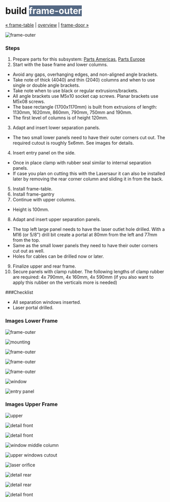build <span style="background-color:#546883;color:#ffffff">frame-outer</span>
============================

[&#xAB; frame-table](build-frame-table.md) | [overview](assembly.md) | [frame-door &#xBB;](build-frame-door.md)

![frame-outer](http://farm9.staticflickr.com/8254/8694635309_e8eed0ecba_z.jpg)


### Steps

1. Prepare parts for this subsystem: [Parts Americas](/lasersaur/bom-subsystems-usd), [Parts Europe](/lasersaur/bom-subsystems-eur)
2. Start with the base frame and lower columns.
  * Avoid any gaps, overhanging edges, and non-aligned angle brackets.
  * Take note of thick (4040) and thin (2040) columns and when to use single or double angle brackets.
  * Take note when to use black or regular extrusions/brackets.
  * All angle brackets use M5x10 socket cap screws. Planar brackets use M5x08 screws.
  * The base rectangle (1700x1170mm) is built from  extrusions of length: 1130mm, 1620mm, 860mm, 790mm, 750mm and 190mm.
  * The first level of columns is of height 120mm.
3. Adapt and insert lower separation panels.
  * The two small lower panels need to have their outer corners cut out. The required cutout is roughly 5x6mm. See images for details.
4. Insert entry panel on the side.
  * Once in place clamp with rubber seal similar to internal separation panels.
  * If case you plan on cutting this with the Lasersaur it can also be installed later by removing the rear corner column and sliding it in from the back.
5. Install frame-table.
6. Install frame-gantry
7. Continue with upper columns.
  * Height is 100mm.
8. Adapt and insert upper separation panels.
  * The top left large panel needs to have the laser outlet hole drilled. With a M16 (or 5/8") drill bit create a portal at 80mm from the left and 77mm from the top.
  * Same as the small lower panels they need to have their outer corners cut out as well. 
  * Holes for cables can be drilled now or later.
9. Finalize upper and rear frame.
10. Secure panels with clamp rubber. The following lengths of clamp rubber are required: 4x 790mm, 4x 160mm, 4x 590mm (if you also want to apply this rubber on the verticals more is needed)


###Checklist
* All separation windows inserted.
* Laser portal drilled.


### Images Lower Frame

![frame-outer](http://farm9.staticflickr.com/8373/8414208566_b3f62df7a9_z.jpg)

![mounting](http://farm9.staticflickr.com/8496/8413111387_bdcf652cb0_z.jpg)

![frame-outer](http://farm9.staticflickr.com/8351/8413111039_86c6716dbc_z.jpg)

![frame-outer](http://farm9.staticflickr.com/8373/8413110861_b675ed29bd_z.jpg)

![frame-outer](http://farm9.staticflickr.com/8374/8414208328_111b7c2fd9_z.jpg)

![window](http://farm9.staticflickr.com/8504/8413108515_3fd7a3273b_z.jpg)

![entry panel](http://farm9.staticflickr.com/8367/8414206308_76ede1f79a_z.jpg)



### Images Upper Frame
![upper](http://farm9.staticflickr.com/8504/8413100599_6c55835582_z.jpg)

![detail front](http://farm9.staticflickr.com/8375/8414196748_54116a7297_z.jpg)

![detail front](http://farm9.staticflickr.com/8219/8414196474_336bb7455b_z.jpg)

![window middle column](http://farm9.staticflickr.com/8218/8413102405_6face35325_z.jpg)

![upper windows cutout](http://farm9.staticflickr.com/8351/8414201672_0c3f32c9cb_z.jpg)

![laser orifice](http://farm9.staticflickr.com/8073/8413098985_61e9593218_z.jpg)

![detail rear](http://farm9.staticflickr.com/8359/8413098223_55fdc27c7c_z.jpg)

![detail rear](http://farm9.staticflickr.com/8053/8413097933_d8f4db7040_z.jpg)

![detail front](http://farm9.staticflickr.com/8211/8413097625_8aa96cb7df_z.jpg)
